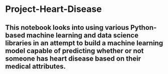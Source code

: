 # Project-Heart-Disease
## This notebook looks into using various Python-based machine learning and data science libraries in an attempt to build a machine learning model capable of predicting whether or not someone has heart disease based on their medical attributes.